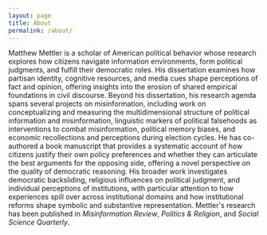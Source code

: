 ```yaml
---
layout: page
title: About
permalink: /about/
---
```


Matthew Mettler is a scholar of American political behavior whose research explores how citizens navigate information environments, form political judgments, and fulfill their democratic roles. His dissertation examines how partisan identity, cognitive resources, and media cues shape perceptions of fact and opinion, offering insights into the erosion of shared empirical foundations in civil discourse. Beyond his dissertation, his research agenda spans several projects on misinformation, including work on conceptualizing and measuring the multidimensional structure of political information and misinformation, linguistic markers of political falsehoods as interventions to combat misinformation, political memory biases, and economic recollections and perceptions during election cycles. He has co-authored a book manuscript that provides a systematic account of how citizens justify their own policy preferences and whether they can articulate the best arguments for the opposing side, offering a novel perspective on the quality of democratic reasoning. His broader work investigates democratic backsliding, religious influences on political judgment, and individual perceptions of institutions, with particular attention to how experiences spill over across institutional domains and how institutional reforms shape symbolic and substantive representation. Mettler's research has been published in *Misinformation Review*, *Politics & Religion*, and *Social Science Quarterly*.
